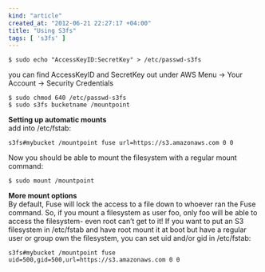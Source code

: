 ```yaml
---
kind: "article"
created_at: "2012-06-21 22:27:17 +04:00"
title: "Using S3fs"
tags: [ 's3fs' ]
---
```

<pre><code class='bash'>$ sudo echo "AccessKeyID:SecretKey" > /etc/passwd-s3fs
</code></pre>
you can find AccessKeyID and SecretKey out under AWS Menu -> Your Account -> Security Credentials
<pre><code class='bash'>$ sudo chmod 640 /etc/passwd-s3fs
$ sudo s3fs bucketname /mountpoint
</code></pre>
**Setting up automatic mounts**  
add into /etc/fstab:
<pre><code class='bash'>s3fs#mybucket /mountpoint fuse url=https://s3.amazonaws.com 0 0
</code></pre>
Now you should be able to mount the filesystem with a regular mount command:

<pre><code class='bash'>$ sudo mount /mountpoint
</code></pre>
**More mount options**  
By default, Fuse will lock the access to a file down to whoever ran the Fuse command. So, if you mount a filesystem as user foo, only foo will be able to access the filesystem- even root can’t get to it! If you want to put an S3 filesystem in /etc/fstab and have root mount it at boot but have a regular user or group own the filesystem, you can set uid and/or gid in /etc/fstab:
<pre><code class='bash'>s3fs#mybucket /mountpoint fuse uid=500,gid=500,url=https://s3.amazonaws.com 0 0
</code></pre>

